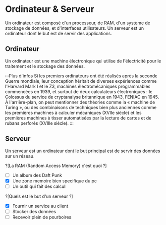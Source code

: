 # Ordinateur & Serveur

Un ordinateur est composé d'un processeur, de RAM, d'un système de stockage de données, et d'interfaces utilisateurs. Un serveur est un ordinateur dont le but est de servir des applications.

## Ordinateur

Un ordinateur est une machine électronique qui utilise de l'électricité pour le traitement et le stockage des données.

:::Plus d'infos
Si les premiers ordinateurs ont été réalisés après la seconde Guerre mondiale, leur conception héritait de diverses expériences comme l'Harvard Mark I et le Z3, machines électromécaniques programmables commencées en 1939, et surtout de deux calculateurs électroniques : le Colossus du service de cryptanalyse britannique en 1943, l'ENIAC en 1945. À l'arrière-plan, on peut mentionner des théories comme la « machine de Turing », ou des combinaisons de techniques bien plus anciennes comme les premières machines à calculer mécaniques (XVIIe siècle) et les premières machines à tisser automatisées par la lecture de cartes et de rubans perforés (XVIIIe siècle).
:::

## Serveur

Un serveur est un ordinateur dont le but principal est de servir des données sur un réseau.

?[La RAM (Random Access Memory) c'est quoi ?]
-[ ] Un album des Daft Punk 
-[X] Une zone memoire bien specifique du pc 
-[ ] Un outil qui fait des calcul 

?[Quels est le but d'un serveur ?]
-[x] Fournir un service au client 
-[ ] Stocker des données 
-[ ] Recevoir plein de pourboires 
